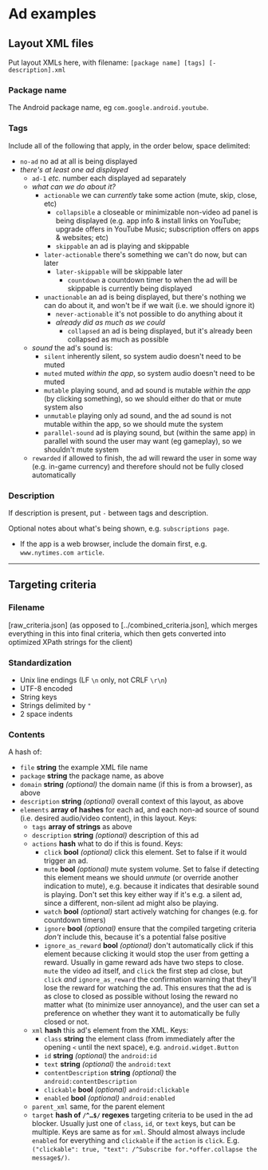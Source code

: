 # Ad examples

## Layout XML files

Put layout XMLs here, with filename:
`[package name] [tags] [- description].xml`

### Package name

The Android package name, eg `com.google.android.youtube`.

### Tags

Include all of the following that apply, in the order below, space delimited:

* `no-ad` no ad at all is being displayed
* *there's at least one ad displayed*
  * `ad-1` *etc.* number each displayed ad separately
  * *what can we do about it?*
    * `actionable` we can *currently* take some action (mute, skip, close, etc)
      * `collapsible` a closeable or minimizable non-video ad panel is being displayed (e.g. app info & install links on YouTube; upgrade offers in YouTube Music; subscription offers on apps & websites; etc)
      * `skippable` an ad is playing and skippable
    * `later-actionable` there's something we can't do now, but can later
      * `later-skippable` will be skippable later
        * `countdown` a countdown timer to when the ad will be skippable is currently being displayed
    * `unactionable` an ad is being displayed, but there's nothing we can do about it, and won't be if we wait (i.e. we should ignore it)
      * `never-actionable` it's not possible to do anything about it
      * *already did as much as we could*
        * `collapsed` an ad is being displayed, but it's already been collapsed as much as possible
  * *sound* the ad's sound is:
    * `silent` inherently silent, so system audio doesn't need to be muted
    * `muted` muted *within the app*, so system audio doesn't need to be muted
    * `mutable` playing sound, and ad sound is mutable *within the app* (by clicking something), so we should either do that or mute system also
     * `unmutable` playing only ad sound, and the ad sound is not mutable within the app, so we should mute the system
      * `parallel-sound` ad is playing sound, but (within the same app) in parallel with sound the user may want (eg gameplay), so we shouldn't mute system
  * `rewarded` if allowed to finish, the ad will reward the user in some way (e.g. in-game currency) and therefore should not be fully closed automatically

### Description

If description is present, put ` - ` between tags and description.

Optional notes about what's being shown, e.g. `subscriptions page`.

* If the app is a web browser, include the domain first, e.g. `www.nytimes.com article`.

---

## Targeting criteria

### Filename

[raw_criteria.json] (as opposed to [../combined_criteria.json], which merges everything in this into final criteria, which then gets converted into optimized XPath strings for the client)

### Standardization 

* Unix line endings (LF `\n` only, not CRLF `\r\n`)
* UTF-8 encoded
* String keys
* Strings delimited by `"`
* 2 space indents

### Contents

A hash of:
* `file` **string** the example XML file name
* `package` **string** the package name, as above
* `domain` **string** *(optional)* the domain name (if this is from a browser), as above
* `description` **string** *(optional)* overall context of this layout, as above
* `elements` **array of hashes** for each ad, and each non-ad source of sound (i.e. desired audio/video content), in this layout. Keys:
  * `tags` **array of strings** as above
  * `description` **string** *(optional)* description of this ad 
  * `actions` **hash** what to do if this is found. Keys:
     * `click` **bool** *(optional)* click this element. Set to false if it would trigger an ad.
     * `mute` **bool** *(optional)* mute system volume. Set to false if detecting this element means we should *unmute* (or override another indication to mute), e.g. because it indicates that desirable sound is playing. Don't set this key either way if it's e.g. a silent ad, since a different, non-silent ad might also be playing.
     * `watch` **bool** *(optional)* start actively watching for changes (e.g. for countdown timers)
     * `ignore` **bool** *(optional)* ensure that the compiled targeting criteria *don't* include this, because it's a potential false positive
     * `ignore_as_reward` **bool** *(optional)* don't automatically click if this element because clicking it would stop the user from getting a reward. Usually in game reward ads have two steps to close. `mute` the video ad itself, and `click` the first step ad close, but `click` *and* `ignore_as_reward` the confirmation warning that they'll lose the reward for watching the ad. This ensures that the ad is as close to closed as possible without losing the reward no matter what (to minimize user annoyance), and the user can set a preference on whether they want it to automatically be fully closed or not. 
  * `xml` **hash** this ad's element from the XML. Keys:
     * `class` **string** the element class (from immediately after the opening `<` until the next space), e.g. `android.widget.Button`
     * `id` **string** *(optional)* the `android:id`
     * `text` **string** *(optional)* the `android:text`
     * `contentDescription` **string** *(optional)* the `android:contentDescription`
     * `clickable` **bool** *(optional)* `android:clickable`
     * `enabled` **bool** *(optional)* `android:enabled`
   * `parent_xml` same, for the parent element
   * `target` **hash of `/^…$/` regexes** targeting criteria to be used in the ad blocker. Usually just one of `class`, `id`, or `text` keys, but can be multiple. Keys are same as for `xml`. Should almost always include `enabled` for everything and `clickable` if the `action` is `click`. E.g. `("clickable": true, "text": /^Subscribe for.*offer.collapse the message$/)`.
 
